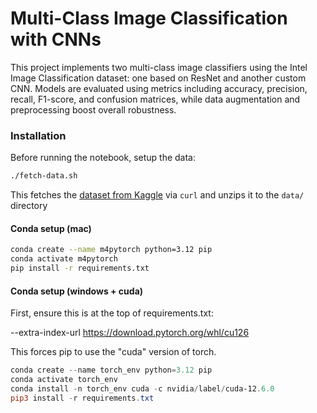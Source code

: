 # Multi-Class Image Classification with CNNs

This project implements two multi-class image classifiers using the Intel Image Classification dataset: one based on ResNet and another custom CNN. Models are evaluated using metrics including accuracy, precision, recall, F1-score, and confusion matrices, while data augmentation and preprocessing boost overall robustness.


### Installation
Before running the notebook, setup the data:

```zsh
./fetch-data.sh
```

This fetches the [dataset from Kaggle](https://www.kaggle.com/datasets/puneet6060/intel-image-classification) via `curl` and unzips it to the `data/` directory

#### Conda setup (mac)

```zsh
conda create --name m4pytorch python=3.12 pip
conda activate m4pytorch
pip install -r requirements.txt
```

#### Conda setup (windows + cuda)
First, ensure this is at the top of requirements.txt:

--extra-index-url https://download.pytorch.org/whl/cu126

This forces pip to use the "cuda" version of torch.

```powershell
conda create --name torch_env python=3.12 pip
conda activate torch_env
conda install -n torch_env cuda -c nvidia/label/cuda-12.6.0
pip3 install -r requirements.txt
```

